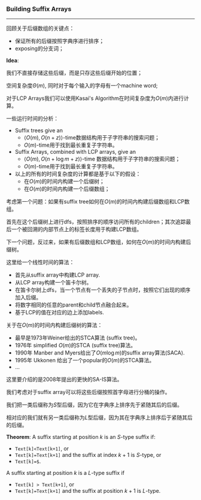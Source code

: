 ### Building Suffix Arrays

---

回顾关于后缀数组的关键点：

- 保证所有的后缀按照字典序进行排序；
- exposing的分支词；

**Idea**:

我们不直接存储这些后缀，而是只存这些后缀开始的位置；

空间复杂度$\Theta(m)$, 同时对于每个输入的字母有一个machine word;

对于LCP Arrays我们可以使用Kasai's Algorithm在时间复杂度为$O(m)$内进行计算。

一些运行时间的分析：

- Suffix trees give an
  - $\langle O(m),O(n+z) \rangle$-time数据结构用于子字符串的搜索问题；
  - $O(m)$-time用于找到最长重复子字符串。
- Suffix Arrays, combined with LCP arrays, give an
  - $\langle O(m),O(n+\log m + z) \rangle$-time 数据结构用于子字符串的搜索问题；
  - $O(m)$-time用于找到最长重复子字符串。
- 以上的所有的时间复杂度的计算都是基于以下的假设：
  - 在$O(m)$的时间内构建一个后缀树；
  - 在$O(m)$的时间内构建一个后缀数组；

考虑第一个问题：如果有suffix tree如何在$O(m)$的时间内构建后缀数组和LCP数组。

首先在这个后缀树上进行dfs，按照排序的顺序访问所有的children；其次追踪最后一个被回溯的内部节点上的标签长度用于构建LCP数组。

下一个问题，反过来，如果有后缀数组和LCP数组，如何在$O(m)$的时间内构建后缀树。

这里给一个线性时间的算法：

- 首先从suffix array中构建LCP array.
- 从LCP array构建一个笛卡尔树。
- 在笛卡尔树上dfs，当一个节点有一个丢失的子节点时，按照它们出现的顺序加入后缀。
- 将数字相同的任意的parent和child节点融合起来。
- 基于LCP的值在对应的边上添加labels.

关于在$O(m)$的时间内构建后缀树的算法：

- 最早是1973年Weiner给出的STCA算法 (suffix tree)。
- 1976年 simplified $O(m)$的STCA (suffix tree)算法。
- 1990年 Manber and Myers给出了$O(m\log m)$的suffix array算法(SACA). 
- 1995年 Ukkonen 给出了一个popular的$O(m)$的STCA算法。
- ...

这里要介绍的是2008年提出的更快的SA-IS算法。

我们考虑对于suffix array可以将这些后缀按照首字母进行分桶的操作。

我们把一类后缀称为$S$型后缀，因为它在字典序上排序先于紧随其后的后缀。

相对应的我们就有另一类后缀称为$L$型后缀，因为其在字典序上排序后于紧随其后的后缀。

**Theorem**: A suffix starting at position $k$ is an $S$-type suffix if:

- `Text[k]<Text[k+1]`, or 
- `Text[k]=Text[k+1]` and the suffix at index $k+1$ is $S$-type, or 
- `Text[k]=$`.

A suffix starting at position $k$ is a $L$-type suffix if 

- `Text[k] > Text[k+1]`, or 
- `Text[k]=Text[k+1]` and the suffix at position $k+1$ is $L$-type.